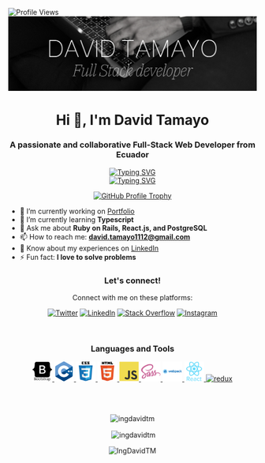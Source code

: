 <p align="left">
  <img src="https://komarev.com/ghpvc/?username=ingdavidtm&label=Profile%20views&color=0e75b6&style=flat-square" alt="Profile Views">
  <img src="./banner.png" alt="Banner">
</p>

<h1 align="center">Hi 👋, I'm David Tamayo</h1>
<h3 align="center">A passionate and collaborative Full-Stack Web Developer from Ecuador</h3>

<div align="center">
  <a href="https://git.io/typing-svg">
    <img src="https://readme-typing-svg.herokuapp.com?font=Fira+Code&size=40&pause=1100&color=53A718&center=true&vCenter=true&width=435&lines=%22Hello%2C+World!%22" alt="Typing SVG">
  </a>
</div>

<div align="center">
  <a href="https://git.io/typing-svg">
    <img src="https://readme-typing-svg.herokuapp.com?font=Fira+Code&size=15&duration=1250&color=53A718&background=000000&center=true&vCenter=true&multiline=true&width=360&height=120&lines=00100010+01001000+01100101+01101100;01101100+01101111+00101100+00100000;01010111+01101111+01110010+01101100;01100100+00100001+00100010" alt="Typing SVG">
  </a>
</div>

<p align="center">
  <a href="https://github.com/ryo-ma/github-profile-trophy">
    <img src="https://github-profile-trophy.vercel.app/?username=ingdavidtm&margin-w=15&theme=juicyfresh&no-frame=true" alt="GitHub Profile Trophy">
  </a>
</p>

- 🔭 I’m currently working on [Portfolio](https://github.com/IngDavidTM/portfolio-react)
- 🌱 I’m currently learning **Typescript**
- 💬 Ask me about **Ruby on Rails, React.js, and PostgreSQL**
- 📫 How to reach me: **david.tamayo1112@gmail.com**
- 📄 Know about my experiences on [LinkedIn](https://www.linkedin.com/in/ing-david-tamayo)
- ⚡ Fun fact: **I love to solve problems**

<h3 align="center">Let's connect!</h3>
<p align="center">Connect with me on these platforms:</p>
<p align="center">
  <a href="https://twitter.com/david5tm" target="_blank"><img src="https://cdn.jsdelivr.net/npm/simple-icons@3.0.1/icons/twitter.svg" alt="Twitter" height="30" width="30"></a>
  <a href="https://www.linkedin.com/in/ing-david-tamayo/" target="_blank"><img src="https://cdn.jsdelivr.net/npm/simple-icons@3.0.1/icons/linkedin.svg" alt="LinkedIn" height="30" width="30"></a>
  <a href="https://stackoverflow.com/users/20215198/david-tamayo" target="_blank"><img src="https://cdn.jsdelivr.net/npm/simple-icons@3.0.1/icons/stackoverflow.svg" alt="Stack Overflow" height="30" width="30"></a>
  <a href="https://www.instagram.com/davitam123/" target="_blank"><img src="https://cdn.jsdelivr.net/npm/simple-icons@3.0.1/icons/instagram.svg" alt="Instagram" height="30" width="30"></a>
</p>
<div>‎ </div>

<h3 align="center">Languages and Tools</h3>
<p align="center"> <a href="https://getbootstrap.com" target="_blank" rel="noreferrer"> <img src="https://raw.githubusercontent.com/devicons/devicon/master/icons/bootstrap/bootstrap-plain-wordmark.svg" alt="bootstrap" width="40" height="40"/> </a> <a href="https://www.w3schools.com/cpp/" target="_blank" rel="noreferrer"> <img src="https://raw.githubusercontent.com/devicons/devicon/master/icons/cplusplus/cplusplus-original.svg" alt="cplusplus" width="40" height="40"/> </a> <a href="https://www.w3schools.com/css/" target="_blank" rel="noreferrer"> <img src="https://raw.githubusercontent.com/devicons/devicon/master/icons/css3/css3-original-wordmark.svg" alt="css3" width="40" height="40"/> </a> <a href="https://www.w3.org/html/" target="_blank" rel="noreferrer"> <img src="https://raw.githubusercontent.com/devicons/devicon/master/icons/html5/html5-original-wordmark.svg" alt="html5" width="40" height="40"/> </a> <a href="https://developer.mozilla.org/en-US/docs/Web/JavaScript" target="_blank" rel="noreferrer"> <img src="https://raw.githubusercontent.com/devicons/devicon/master/icons/javascript/javascript-original.svg" alt="javascript" width="40" height="40"/> </a> <a href="https://sass-lang.com" target="_blank" rel="noreferrer"> <img src="https://raw.githubusercontent.com/devicons/devicon/master/icons/sass/sass-original.svg" alt="sass" width="40" height="40"/> </a> <a href="https://webpack.js.org" target="_blank" rel="noreferrer"> <img src="https://raw.githubusercontent.com/devicons/devicon/d00d0969292a6569d45b06d3f350f463a0107b0d/icons/webpack/webpack-original-wordmark.svg" alt="webpack" width="40" height="40"/> </a> <a href="https://reactjs.org/" target="_blank"> <img src="https://github.com/devicons/devicon/blob/master/icons/react/react-original-wordmark.svg" alt="react" width="40" height="40"/> </a> <a href="https://redux.js.org/" target="_blank"> <img src="https://d33wubrfki0l68.cloudfront.net/0834d0215db51e91525a25acf97433051f280f2f/c30f5/img/redux.svg" alt="redux" width="40" height="40"/> </a></p>

<div>‎ </div>
<div>‎ </div>

<p align="center"><img align="center" src="https://github-readme-stats.vercel.app/api/top-langs?username=ingdavidtm&show_icons=true&locale=en&layout=compact" alt="ingdavidtm" /></p>

<p align="center">&nbsp;<img align="center" src="https://github-readme-stats.vercel.app/api?username=ingdavidtm&show_icons=true&locale=en" alt="ingdavidtm" /></p>

<p align="center"><img align="center" src="https://github-readme-streak-stats.herokuapp.com/?user=IngDavidTM&" alt="IngDavidTM" /></p>


